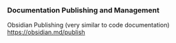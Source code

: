 ### Documentation Publishing and Management
Obsidian Publishing (very similar to code documentation)
https://obsidian.md/publish